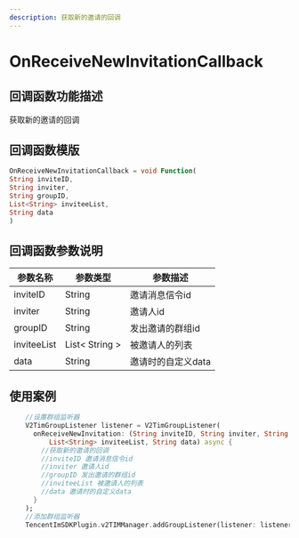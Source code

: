 ```yaml
---
description: 获取新的邀请的回调
---
```


# OnReceiveNewInvitationCallback

## 回调函数功能描述

获取新的邀请的回调

## 回调函数模版

```dart
OnReceiveNewInvitationCallback = void Function(
String inviteID,
String inviter,
String groupID,
List<String> inviteeList,
String data
)
```

## 回调函数参数说明

| 参数名称        | 参数类型           | 参数描述        |
| ----------- | -------------- | ----------- |
| inviteID    | String         | 邀请消息信令id    |
| inviter     | String         | 邀请人id       |
| groupID     | String         | 发出邀请的群组id   |
| inviteeList | List< String > | 被邀请人的列表     |
| data        | String         | 邀请时的自定义data |

## 使用案例

```dart
    //设置群组监听器
    V2TimGroupListener listener = V2TimGroupListener(
      onReceiveNewInvitation: (String inviteID, String inviter, String groupID,
          List<String> inviteeList, String data) async {
        //获取新的邀请的回调
        //inviteID 邀请消息信令id
        //inviter 邀请人id
        //groupID 发出邀请的群组id
        //inviteeList 被邀请人的列表
        //data 邀请时的自定义data
      }
    );
    //添加群组监听器
    TencentImSDKPlugin.v2TIMManager.addGroupListener(listener: listener);
```

